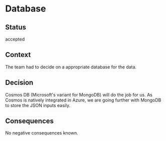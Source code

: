 # Database

## Status

accepted

## Context

The team had to decide on a appropriate database for the data.

## Decision

Cosmos DB (Microsoft's variant for MongoDB) will do the job for us. 
As Cosmos is natively integrated in Azure, we are going further with MongoDB to store the JSON inputs easily.

## Consequences

No negative consequences known.